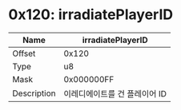 # 0x120: irradiatePlayerID

| Name | irradiatePlayerID |
| ----| ------------ |
| Offset | 0x120 |
| Type | u8 |
| Mask | 0x000000FF |
| Description | 이레디에이트를 건 플레이어 ID |<br>

